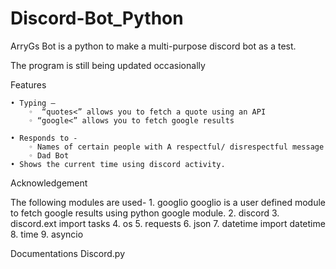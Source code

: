 # Discord-Bot_Python
ArryGs Bot is a python to make a multi-purpose discord bot as a test.

The program is still being updated occasionally

Features

    • Typing –
        ◦  “quotes<” allows you to fetch a quote using an API
        ◦ “google<” allows you to fetch google results 

    • Responds to -
        ◦ Names of certain people with A respectful/ disrespectful message
        ◦ Dad Bot 
    • Shows the current time using discord activity.

Acknowledgement 

The following modules are used-
    1. googlio
           googlio is a user defined module to fetch google results using python google module.
    2. discord
    3. discord.ext import tasks
    4. os
    5. requests
    6. json
    7. datetime import datetime
    8. time
    9. asyncio

Documentations
Discord.py

